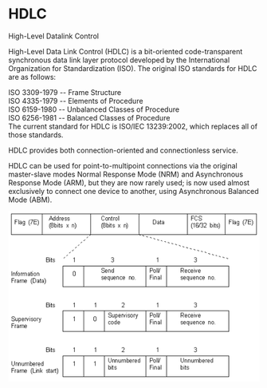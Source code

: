 # HDLC


High-Level Datalink Control

High-Level Data Link Control (HDLC) is a bit-oriented code-transparent
synchronous data link layer protocol developed by the International
Organization for Standardization (ISO). The original ISO standards for
HDLC are as follows:

ISO 3309-1979 -- Frame Structure\
ISO 4335-1979 -- Elements of Procedure\
ISO 6159-1980 -- Unbalanced Classes of Procedure\
ISO 6256-1981 -- Balanced Classes of Procedure\
The current standard for HDLC is ISO/IEC 13239:2002, which replaces all
of those standards.

HDLC provides both connection-oriented and connectionless service.

HDLC can be used for point-to-multipoint connections via the original
master-slave modes Normal Response Mode (NRM) and Asynchronous Response
Mode (ARM), but they are now rarely used; is now used almost exclusively
to connect one device to another, using Asynchronous Balanced Mode
(ABM).

![](./images/15008330.png?width=480)

